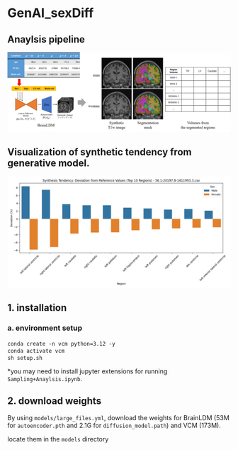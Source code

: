 # GenAI_sexDiff

## Anaylsis pipeline 
![sexdiff_pipeline](./figures/sexdiff_pipeline.png)

## Visualization of synthetic tendency from generative model.
![tendency_example](./figures/56.1-20197.8-1411993.3_barplot.png)



## 1. installation

### a. environment setup
```
conda create -n vcm python=3.12 -y
conda activate vcm
sh setup.sh
```
*you may need to install jupyter extensions for running `Sampling+Anaylsis.ipynb`.

## 2. download weights

By using `models/large_files.yml`, download the weights for BrainLDM (53M for `autoencoder.pth` and 2.1G for `diffusion_model.path`) and VCM (173M).

locate them in the `models` directory